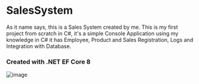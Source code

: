# SalesSystem

As it name says, this is a Sales System created by me. 
This is my first project from scratch in C#, it's a simple Console Application using my knowledge in C#
it has Employee, Product and Sales Registration, Logs and Integration with Database. 
### Created with .NET EF Core 8
![image](https://github.com/user-attachments/assets/c0443e56-a5ff-4970-b410-d6d1baa1c860)
